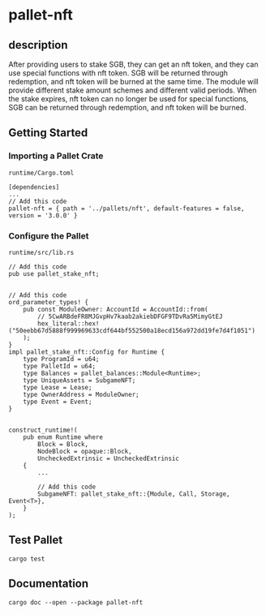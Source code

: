 # pallet-nft

## description
After providing users to stake SGB, they can get an nft token, and they can use special functions with nft token. SGB will be returned through redemption, and nft token will be burned at the same time. The module will provide different stake amount schemes and different valid periods. When the stake expires, nft token can no longer be used for special functions, SGB can be returned through redemption, and nft token will be burned.

## Getting Started

### Importing a Pallet Crate

`runtime/Cargo.toml`

```
[dependencies]
...
// Add this code
pallet-nft = { path = '../pallets/nft', default-features = false, version = '3.0.0' }
```

### Configure the Pallet

`runtime/src/lib.rs`

```
// Add this code
pub use pallet_stake_nft;


// Add this code
ord_parameter_types! {
    pub const ModuleOwner: AccountId = AccountId::from(
        // 5CwARBdeFR8MJGvpHv7kaab2akiebDFGF9TDvRa5MimyGtEJ
        hex_literal::hex!("50eebb67d5888f999969633cdf644bf552500a18ecd156a972dd19fe7d4f1051")
    );
}
impl pallet_stake_nft::Config for Runtime {
    type ProgramId = u64;
    type PalletId = u64;
    type Balances = pallet_balances::Module<Runtime>;
    type UniqueAssets = SubgameNFT;
    type Lease = Lease;
    type OwnerAddress = ModuleOwner;
    type Event = Event;
}


construct_runtime!(
	pub enum Runtime where
		Block = Block,
		NodeBlock = opaque::Block,
		UncheckedExtrinsic = UncheckedExtrinsic
	{
        ...
        
        // Add this code
        SubgameNFT: pallet_stake_nft::{Module, Call, Storage, Event<T>},
	}
);
```

## Test Pallet

```
cargo test
```

## Documentation

```
cargo doc --open --package pallet-nft
```